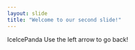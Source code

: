 ```yaml
---
layout: slide
title: "Welcome to our second slide!"
---
```

IceIcePanda
Use the left arrow to go back!
